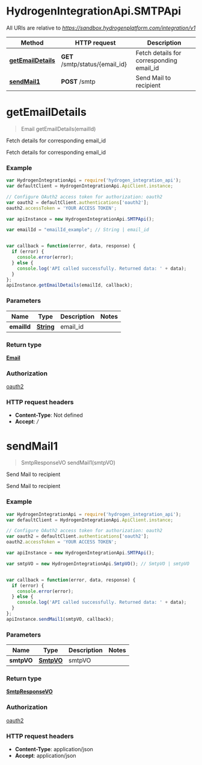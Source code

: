 # HydrogenIntegrationApi.SMTPApi

All URIs are relative to *https://sandbox.hydrogenplatform.com/integration/v1*

Method | HTTP request | Description
------------- | ------------- | -------------
[**getEmailDetails**](SMTPApi.md#getEmailDetails) | **GET** /smtp/status/{email_id} | Fetch details for corresponding email_id
[**sendMail1**](SMTPApi.md#sendMail1) | **POST** /smtp | Send Mail to recipient


<a name="getEmailDetails"></a>
# **getEmailDetails**
> Email getEmailDetails(emailId)

Fetch details for corresponding email_id

Fetch details for corresponding email_id

### Example
```javascript
var HydrogenIntegrationApi = require('hydrogen_integration_api');
var defaultClient = HydrogenIntegrationApi.ApiClient.instance;

// Configure OAuth2 access token for authorization: oauth2
var oauth2 = defaultClient.authentications['oauth2'];
oauth2.accessToken = 'YOUR ACCESS TOKEN';

var apiInstance = new HydrogenIntegrationApi.SMTPApi();

var emailId = "emailId_example"; // String | email_id


var callback = function(error, data, response) {
  if (error) {
    console.error(error);
  } else {
    console.log('API called successfully. Returned data: ' + data);
  }
};
apiInstance.getEmailDetails(emailId, callback);
```

### Parameters

Name | Type | Description  | Notes
------------- | ------------- | ------------- | -------------
 **emailId** | [**String**](.md)| email_id | 

### Return type

[**Email**](Email.md)

### Authorization

[oauth2](../README.md#oauth2)

### HTTP request headers

 - **Content-Type**: Not defined
 - **Accept**: */*

<a name="sendMail1"></a>
# **sendMail1**
> SmtpResponseVO sendMail1(smtpVO)

Send Mail to recipient

Send Mail to recipient

### Example
```javascript
var HydrogenIntegrationApi = require('hydrogen_integration_api');
var defaultClient = HydrogenIntegrationApi.ApiClient.instance;

// Configure OAuth2 access token for authorization: oauth2
var oauth2 = defaultClient.authentications['oauth2'];
oauth2.accessToken = 'YOUR ACCESS TOKEN';

var apiInstance = new HydrogenIntegrationApi.SMTPApi();

var smtpVO = new HydrogenIntegrationApi.SmtpVO(); // SmtpVO | smtpVO


var callback = function(error, data, response) {
  if (error) {
    console.error(error);
  } else {
    console.log('API called successfully. Returned data: ' + data);
  }
};
apiInstance.sendMail1(smtpVO, callback);
```

### Parameters

Name | Type | Description  | Notes
------------- | ------------- | ------------- | -------------
 **smtpVO** | [**SmtpVO**](SmtpVO.md)| smtpVO | 

### Return type

[**SmtpResponseVO**](SmtpResponseVO.md)

### Authorization

[oauth2](../README.md#oauth2)

### HTTP request headers

 - **Content-Type**: application/json
 - **Accept**: application/json

